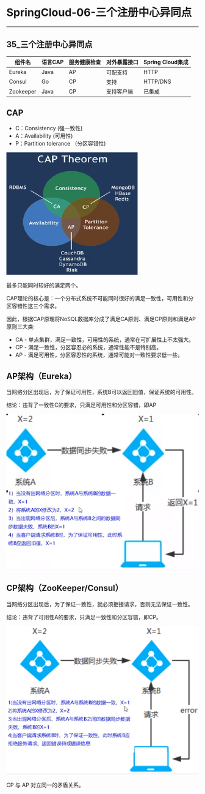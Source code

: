 #   SpringCloud-06-三个注册中心异同点

---

##  35_三个注册中心异同点
|  组件名   | 语言CAP | 服务健康检查 | 对外暴露接口 | Spring Cloud集成 |
|-----------|---------|--------------|--------------|------------------|
| Eureka    | Java    | AP           | 可配支持     | HTTP             |
| Consul    | Go      | CP           | 支持         | HTTP/DNS         |
| Zookeeper | Java    | CP           | 支持客户端   | 已集成           |


##  CAP

+   C：Consistency (强一致性)
+   A：Availability (可用性)
+   P：Partition tolerance （分区容错性)

![](../images/2021/06/20210628085640.png)

最多只能同时较好的满足两个。

CAP理论的核心是：一个分布式系统不可能同时很好的满足一致性，可用性和分区容错性这三个需求。

因此，根据CAP原理将NoSQL数据库分成了满足CA原则、满足CP原则和满足AP原则三大类:

+   CA - 单点集群，满足—致性，可用性的系统，通常在可扩展性上不太强大。
+   CP - 满足一致性，分区容忍必的系统，通常性能不是特别高。
+   AP - 满足可用性，分区容忍性的系统，通常可能对一致性要求低一些。

##  AP架构（Eureka）

当网络分区出现后，为了保证可用性，系统B可以返回旧值，保证系统的可用性。

结论：违背了一致性C的要求，只满足可用性和分区容错，即AP

![](../images/2021/06/20210628090032.png)

##  CP架构（ZooKeeper/Consul）

当网络分区出现后，为了保证一致性，就必须拒接请求，否则无法保证一致性。

结论：违背了可用性A的要求，只满足一致性和分区容错，即CP。

![](../images/2021/06/20210628090054.png)


CP 与 AP 对立同一的矛盾关系。
